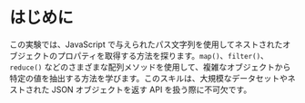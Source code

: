 # はじめに

この実験では、JavaScript で与えられたパス文字列を使用してネストされたオブジェクトのプロパティを取得する方法を探ります。`map()`、`filter()`、`reduce()` などのさまざまな配列メソッドを使用して、複雑なオブジェクトから特定の値を抽出する方法を学びます。このスキルは、大規模なデータセットやネストされた JSON オブジェクトを返す API を扱う際に不可欠です。
